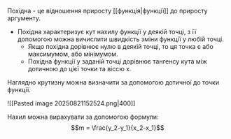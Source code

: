 Похідна - це відношення приросту [[функція|функції]] до приросту аргументу.
- Похідна характеризує кут нахилу функції у деякій точці, з її допомогою можна вичислити швидкість зміни функції у любій точці.
	- Якщо похідна дорівнює нулю в деякій точці, то ця точка є або максимумом, або мінімумом.
	- Похідна функції у заданій точці дорівнює тангенсу кута між дотичною до цієї точки та віссю x.

Наглядно крутизну можна визначити за допомогою дотичної до точки функції.

![[Pasted image 20250821152524.png|400]]

Нахил можна вирахувати за допомогою формули:
$$m = \frac{y_2-y_1}{x_2-x_1}$$

